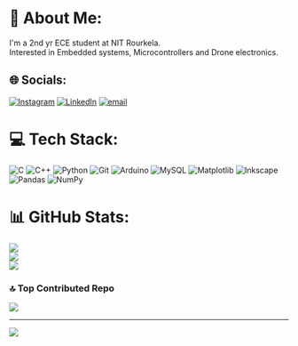 # 💫 About Me:
I'm a 2nd yr ECE student at NIT Rourkela.<br>Interested in Embedded systems, Microcontrollers and Drone electronics.


## 🌐 Socials:
[![Instagram](https://img.shields.io/badge/Instagram-%23E4405F.svg?logo=Instagram&logoColor=white)](https://instagram.com/ayusman1005) [![LinkedIn](https://img.shields.io/badge/LinkedIn-%230077B5.svg?logo=linkedin&logoColor=white)](https://linkedin.com/in/ayusman-behera-43354b270) [![email](https://img.shields.io/badge/Email-D14836?logo=gmail&logoColor=white)](mailto:ayusmanbehera438@gmail.com) 

# 💻 Tech Stack:
![C](https://img.shields.io/badge/c-%2300599C.svg?style=for-the-badge&logo=c&logoColor=white) ![C++](https://img.shields.io/badge/c++-%2300599C.svg?style=for-the-badge&logo=c%2B%2B&logoColor=white) ![Python](https://img.shields.io/badge/python-3670A0?style=for-the-badge&logo=python&logoColor=ffdd54) ![Git](https://img.shields.io/badge/git-%23F05033.svg?style=for-the-badge&logo=git&logoColor=white) ![Arduino](https://img.shields.io/badge/-Arduino-00979D?style=for-the-badge&logo=Arduino&logoColor=white) ![MySQL](https://img.shields.io/badge/mysql-4479A1.svg?style=for-the-badge&logo=mysql&logoColor=white) ![Matplotlib](https://img.shields.io/badge/Matplotlib-%23ffffff.svg?style=for-the-badge&logo=Matplotlib&logoColor=black) ![Inkscape](https://img.shields.io/badge/Inkscape-e0e0e0?style=for-the-badge&logo=inkscape&logoColor=080A13) ![Pandas](https://img.shields.io/badge/pandas-%23150458.svg?style=for-the-badge&logo=pandas&logoColor=white) ![NumPy](https://img.shields.io/badge/numpy-%23013243.svg?style=for-the-badge&logo=numpy&logoColor=white)
# 📊 GitHub Stats:
![](https://github-readme-stats.vercel.app/api?username=ayusman-1005&theme=dark&hide_border=false&include_all_commits=true&count_private=false)<br/>
![](https://nirzak-streak-stats.vercel.app/?user=ayusman-1005&theme=dark&hide_border=false)<br/>
![](https://github-readme-stats.vercel.app/api/top-langs/?username=ayusman-1005&theme=dark&hide_border=false&include_all_commits=true&count_private=false&layout=compact)

### 🔝 Top Contributed Repo
![](https://github-contributor-stats.vercel.app/api?username=ayusman-1005&limit=5&theme=dark&combine_all_yearly_contributions=true)

---
[![](https://visitcount.itsvg.in/api?id=ayusman-1005&icon=5&color=0)](https://visitcount.itsvg.in)
